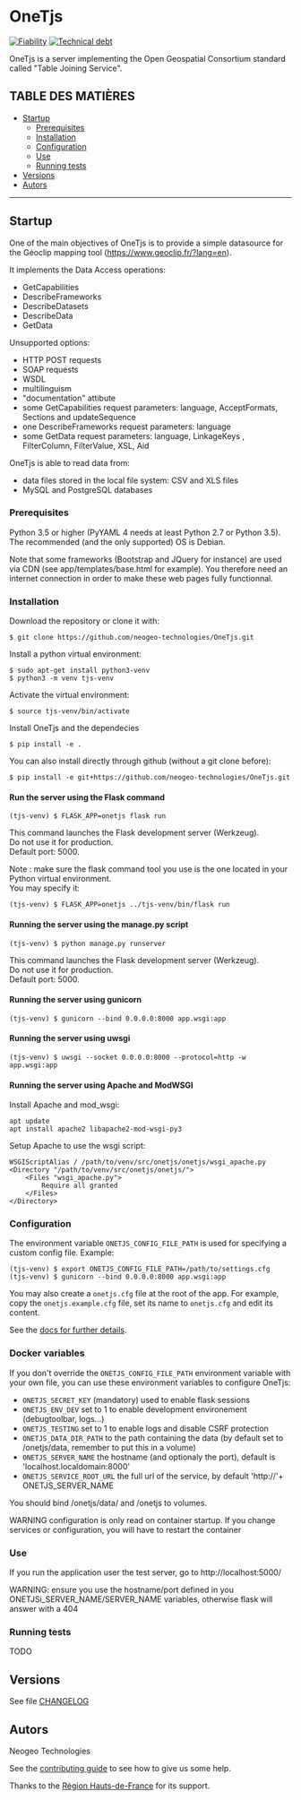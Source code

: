 # OneTjs

[![Fiability](https://sonarqube.neogeo.fr/api/project_badges/measure?project=OneTjs&metric=reliability_rating)](https://sonarqube.neogeo.fr/dashboard?id=OneTjs)
[![Technical debt](https://sonarqube.neogeo.fr/api/project_badges/measure?project=OneTjs&metric=sqale_index)](https://sonarqube.neogeo.fr/dashboard?id=OneTjs)

OneTjs is a server implementing the Open Geospatial Consortium standard called "Table Joining Service".

## TABLE DES MATIÈRES
  - [Startup](#Startup)
    - [Prerequisites](#Prerequisites)
    - [Installation](#Installation)
    - [Configuration](#Configuration)
    - [Use](#Use)
    - [Running tests](#Running-tests)
  - [Versions](#Versions)
  - [Autors](#Autors)

---

## Startup

One of the main objectives of OneTjs is to provide a simple datasource for the Géoclip mapping tool
(https://www.geoclip.fr/?lang=en).

It implements the Data Access operations:
* GetCapabilities
* DescribeFrameworks
* DescribeDatasets
* DescribeData
* GetData

Unsupported options:
* HTTP POST requests
* SOAP requests
* WSDL
* multilinguism
* "documentation" attibute
* some GetCapabilities request parameters: language, AcceptFormats, Sections and updateSequence
* one DescribeFrameworks request parameters: language
* some GetData request parameters: language, LinkageKeys , FilterColumn, FilterValue, XSL, Aid

OneTjs is able to read data from:
* data files stored in the local file system: CSV and XLS files
* MySQL and PostgreSQL databases

### Prerequisites

Python 3.5 or higher (PyYAML 4 needs at least Python 2.7 or Python 3.5).
The recommended (and the only supported) OS is Debian. 

Note that some frameworks (Bootstrap and JQuery for instance) are used via CDN (see app/templates/base.html for example). You therefore need an internet 
connection in order to make these web pages fully functionnal.

### Installation

Download the repository or clone it with:

```
$ git clone https://github.com/neogeo-technologies/OneTjs.git
```

Install a python virtual environment:

    $ sudo apt-get install python3-venv
    $ python3 -m venv tjs-venv

Activate the virtual environment:

    $ source tjs-venv/bin/activate

Install OneTjs and the dependecies

    $ pip install -e .

You can also install directly through github (without a git clone before):

    $ pip install -e git+https://github.com/neogeo-technologies/OneTjs.git



#### Run the server using the Flask command

    (tjs-venv) $ FLASK_APP=onetjs flask run

This command launches the Flask development server (Werkzeug).  
Do not use it for production.  
Default port: 5000.

Note : make sure the flask command tool you use is the one located in your Python virtual environment.  
You may specify it:

    (tjs-venv) $ FLASK_APP=onetjs ../tjs-venv/bin/flask run
    

#### Running the server using the manage.py script

    (tjs-venv) $ python manage.py runserver

This command launches the Flask development server (Werkzeug).  
Do not use it for production.  
Default port: 5000.


#### Running the server using gunicorn

    (tjs-venv) $ gunicorn --bind 0.0.0.0:8000 app.wsgi:app


#### Running the server using uwsgi

    (tjs-venv) $ uwsgi --socket 0.0.0.0:8000 --protocol=http -w app.wsgi:app

#### Running the server using Apache and ModWSGI

Install Apache and mod_wsgi:

    apt update
    apt install apache2 libapache2-mod-wsgi-py3

Setup Apache to use the wsgi script:


    WSGIScriptAlias / /path/to/venv/src/onetjs/onetjs/wsgi_apache.py
    <Directory "/path/to/venv/src/onetjs/onetjs/">
        <Files "wsgi_apache.py">
            Require all granted
        </Files>
    </Directory>


### Configuration

The environment variable `ONETJS_CONFIG_FILE_PATH` is used for specifying a custom config file.
Example:

    (tjs-venv) $ export ONETJS_CONFIG_FILE_PATH=/path/to/settings.cfg
    (tjs-venv) $ gunicorn --bind 0.0.0.0:8000 app.wsgi:app

You may also create a `onetjs.cfg` file at the root of the app.
For example, copy the `onetjs.example.cfg` file, set its name to `onetjs.cfg` and edit its content.

See the [docs for further details](./docs/configuration.md).

### Docker variables

If you don't override the `ONETJS_CONFIG_FILE_PATH` environment variable with your own file, you can use these environment variables to configure
OneTjs:

* `ONETJS_SECRET_KEY` (mandatory) used to enable flask sessions
* `ONETJS_ENV_DEV` set to 1 to enable development environement (debugtoolbar, logs...)
* `ONETJS_TESTING` set to 1 to enable logs and disable CSRF protection
* `ONETJS_DATA_DIR_PATH` to the path containing the data (by default set to /onetjs/data, remember to put this in a volume)
* `ONETJS_SERVER_NAME` the hostname (and optionaly the port), default is 'localhost.localdomain:8000'
* `ONETJS_SERVICE_ROOT_URL` the full url of the service, by default 'http://'+ ONETJS\_SERVER\_NAME

You should bind /onetjs/data/ and /onetjs to volumes.

WARNING configuration is only read on container startup. If you change services or configuration, you will have to restart the container

### Use

If you run the application user the test server, go to http://localhost:5000/

WARNING: ensure you use the hostname/port defined in you ONETJSi\_SERVER\_NAME/SERVER\_NAME variables, otherwise flask will answer with a 404

### Running tests

TODO



## Versions
See file [CHANGELOG](CHANGELOG.md)


## Autors
Neogeo Technologies

See the [contributing guide](./docs/contributing.md) to see how to give us some help.

Thanks to the [Région Hauts-de-France](http://www.hautsdefrance.fr/) for its support.
